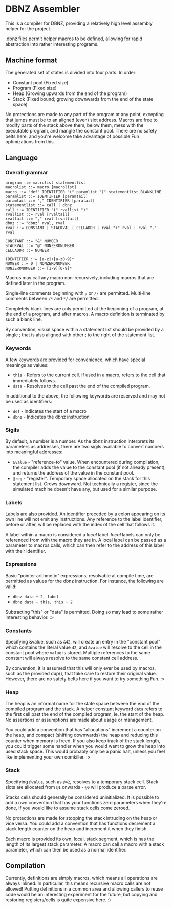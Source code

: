 DBNZ Assembler
===

This is a compiler for DBNZ, providing a relatively high level assembly helper for the project.

.dbnz files permit helper macros to be defined, allowing for rapid abstraction into rather interesting programs.


Machine format
---

The generated set of states is divided into four parts. In order:
 * Constant pool (Fixed size)
 * Program (Fixed size)
 * Heap (Growing upwards from the end of the program)
 * Stack (Fixed bound; growing downwards from the end of the state space)

No protections are made to any part of the program at any point, excepting that jumps must be to an aligned (even) slot address.
Macros are free to modify parts of the stack above them, below them, mess with the executable program, and mangle the constant pool.
There are no safety belts here, and you're welcome take advantage of possible Fun optimizations from this.

Language
---

### Overall grammar
```
program ::= macrolist statementlist
macrolist ::= macro [macrolist]
macro ::= "def" IDENTIFIER "(" paramlist ")" statementlist BLANKLINE
paramlist ::= IDENTIFIER [paramtail]
paramtail ::= "," IDENTIFIER [paratail]
statementlist ::= call | dbnz
call ::= IDENTIFIER "(" rvallist ")"
rvallist ::= rval [rvaltail]
rvaltail ::= "," rval [rvaltail]
dbnz ::= "dbnz" rval, rval
rval ::= CONSTANT | STACKVAL | CELLADDR | rval "+" rval | rval "-" rval

CONSTANT ::= "&" NUMBER
STACKVAL ::= "@" NONZERONUMBER
CELLADDR ::= NUMBER

IDENTIFIER ::= [a-z]+[a-z0-9]*
NUMBER ::= 0 | NONZERONUMBER
NONZERONUMBER ::= [1-9][0-9]*
```

Macros may call any macro non-recursively, including macros that are defined later in the program.

Single-line comments beginning with `;` or `//` are permitted. Multi-line comments between `/*` and `*/` are permitted.

Completely blank lines are only permitted at the beginning of a program, at the end of a program, and after macros. A macro definition is terminated by such a blank line.

By convention, visual space within a statement list should be provided by a single ; that is also aligned with other ; to the right of the statement list.

### Keywords
A few keywords are provided for convenience, which have special meanings as values:
 * `this` - Refers to the current cell. If used in a macro, refers to the cell that immediately follows.
 * `data` - Resolves to the cell past the end of the compiled program.

In additional to the above, the following keywords are reserved and may not be used as identifiers:
 * `def` - Indicates the start of a macro
 * `dbnz` - Indicates the dbnz instruction

### Sigils
By default, a number is a number. As the dbnz instruction interprets its parameters as addresses, there are two sigils available to convert numbers into meaningful addresses:
 - `&value` - "reference-to" value. When encountered during compilation, the compiler adds the value to the constant pool (if not already present), and returns the address of the value in the constant pool.
 - `@reg` - "register". Temporary space allocated on the stack for this statement list. Grows downward. Not technically a register, since the simulated machine doesn't have any, but used for a similar purpose.


### Labels
Labels are also provided. An identifier preceded by a colon appearing on its own line will not emit any instructions.
Any reference to the label identifier, before or after, will be replaced with the index of the cell that follows it.

A label within a macro is considered a *local* label. *local* labels can only be referenced from with the macro they are in. A local label can be passed as a parameter to macros calls, which can then refer to the address of this label with their identifier.

### Expressions
Basic "pointer arithmetic" expressions, resolvable at compile time, are permitted as values for the dbnz instruction. For instance, the following are valid:
 * `dbnz data + 2, label`
 * `dbnz data - this, this + 2`

Subtracting "this" or "data" is permitted. Doing so may lead to some rather interesting behavior. :>

### Constants
Specifying &value, such as `&42`, will create an entry in the "constant pool" which contains the literal value `42`, and `&value` will resolve to the cell in the constant pool where `value` is stored. Multiple references to the same constant will always resolve to the same constant cell address.

By convention, it is assumed that this will only ever be used by macros, such as the provided dup(), that take care to restore their original value. However, there are no safety belts here if you want to try something Fun. :>

### Heap
The heap is an informal name for the state space between the end of the compiled program and the stack. A helper constant keyword `data` refers to the first cell past the end of the compiled program, ie. the start of the heap. No assertions or assumptions are made about usage or management.

You could add a convention that has "allocations" increment a counter on the heap, and compact (shifting downwards) the heap and reducing this counter when memory is freed. If you also keep track of the stack length, you could trigger some handler when you would want to grow the heap into used stack space. This would probably only be a panic halt, unless you feel like implementing your own oomkiller. :>

### Stack
Specifying `@value`, such as `@42`, resolves to a temporary stack cell. Stack slots are allocated from `@1` onwards - `@0` will produce a parse error.

Stacks cells should generally be considered uninitialized. It is possible to add a own convention that has your functions zero parameters when they're done, if you would like to assume stack cells come zeroed.

No protections are made for stopping the stack intruding on the heap or vice versa. You could add a convention that has functions decrement a stack length counter on the heap and increment it when they finish.

Each macro is provided its own, local, stack segment, which is has the length of its largest stack parameter. A macro can call a macro with a stack parameter, which can then be used as a normal identifier.

Compilation
---

Currently, definitions are simply macros, which means all operations are always inlined.
In particular, this means recursive macro calls are not allowed!
Putting definitions in a common area and allowing callers to reuse code would be an interesting experiment for the future, but copying and restoring registers/cells is quite expensive here. :)
